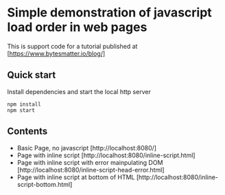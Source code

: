 # Simple demonstration of javascript load order in web pages
This is support code for a tutorial published at [https://www.bytesmatter.io/blog/]

## Quick start
Install dependencies and start the local http server

```console
npm install
npm start
```

## Contents
- Basic Page, no javascript [http://localhost:8080/]
- Page with inline script [http://localhost:8080/inline-script.html]
- Page with inline script with error mainpulating DOM [http://localhost:8080/inline-script-head-error.html]
- Page with inline script at bottom of HTML [http://localhost:8080/inline-script-bottom.html]